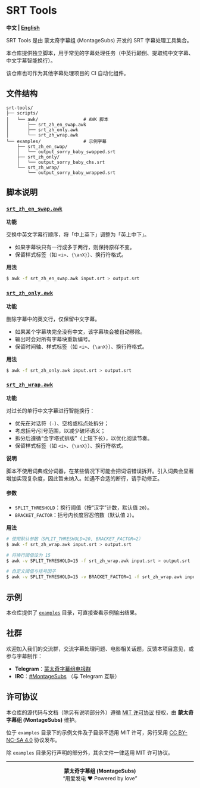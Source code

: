 # SRT Tools

**中文 | [English](./README.en.md)**

SRT Tools 是由 蒙太奇字幕组 (MontageSubs) 开发的 SRT 字幕处理工具集合。

本仓库提供独立脚本，用于常见的字幕处理任务（中英行颠倒、提取纯中文字幕、中文字幕智能换行）。

该仓库也可作为其他字幕处理项目的 CI 自动化组件。


## 文件结构

```
srt-tools/
├── scripts/
│   └── awk/                 # AWK 脚本
│       ├── srt_zh_en_swap.awk
│       ├── srt_zh_only.awk
│       └── srt_zh_wrap.awk
└── examples/                # 示例字幕
    ├── srt_zh_en_swap/
    │   └── output_sorry_baby_swapped.srt
    ├── srt_zh_only/
    │   └── output_sorry_baby_chs.srt
    └── srt_zh_wrap/
        └── output_sorry_baby_wrapped.srt
```



## 脚本说明

### [`srt_zh_en_swap.awk`](scripts/awk/srt_zh_en_swap.awk)

**功能**

交换中英文字幕行顺序，将「中上英下」调整为「英上中下」。

- 如果字幕块只有一行或多于两行，则保持原样不变。
- 保留样式标签（如 `<i>`、`{\anX}`）、换行符格式。

**用法**
```bash
$ awk -f srt_zh_en_swap.awk input.srt > output.srt
```


### [`srt_zh_only.awk`](scripts/awk/srt_zh_only.awk)

**功能**

删除字幕中的英文行，仅保留中文字幕。

- 如果某个字幕块完全没有中文，该字幕块会被自动移除。
- 输出时会对所有字幕块重新编号。
- 保留时间轴、样式标签（如 `<i>`、`{\anX}`）、换行符格式。

**用法**
```bash
$ awk -f srt_zh_only.awk input.srt > output.srt
```


### [`srt_zh_wrap.awk`](scripts/awk/srt_zh_wrap.awk)

**功能**

对过长的单行中文字幕进行智能换行：

- 优先在对话符（`-`）、空格或标点处拆分；
- 考虑括号/引号范围，以减少破坏语义；
- 拆分后遵循“金字塔式排版”（上短下长），以优化阅读节奏。
- 保留样式标签（如 `<i>`、`{\anX}`）、换行符格式。

**说明**

脚本不使用词典或分词器，在某些情况下可能会把词语错误拆开。引入词典会显著增加实现复杂度，因此暂未纳入。如遇不合适的断行，请手动修正。

#### 参数
- `SPLIT_THRESHOLD`：换行阈值（按“汉字”计数，默认值 `20`）。
- `BRACKET_FACTOR`：括号内长度容忍倍数（默认值 `2`）。

**用法**
```bash
# 使用默认参数（SPLIT_THRESHOLD=20, BRACKET_FACTOR=2）
$ awk -f srt_zh_wrap.awk input.srt > output.srt

# 将换行阈值设为 15
$ awk -v SPLIT_THRESHOLD=15 -f srt_zh_wrap.awk input.srt > output.srt

# 自定义阈值与括号因子
$ awk -v SPLIT_THRESHOLD=15 -v BRACKET_FACTOR=1 -f srt_zh_wrap.awk input.srt > output.srt
```



## 示例

本仓库提供了 [`examples`](./examples/) 目录，可直接查看示例输出结果。



## 社群

欢迎加入我们的交流群，交流字幕处理问题、电影相关话题，反馈本项目意见，或参与字幕制作：

- **Telegram**：[蒙太奇字幕组电报群](https://t.me/+HCWwtDjbTBNlM2M5)
- **IRC**：[#MontageSubs](https://web.libera.chat/#MontageSubs) （与 Telegram 互联）



## 许可协议

本仓库的源代码与文档（除另有说明部分外）遵循 [MIT 许可协议](./LICENSE) 授权，由 **蒙太奇字幕组 (MontageSubs)** 维护。

位于 `examples` 目录下的示例文件及子目录不适用 MIT 许可，另行采用 [CC BY-NC-SA 4.0](./examples/LICENSE) 协议发布。

除 `examples` 目录另行声明的部分外，其余文件一律适用 MIT 许可协议。


---

<div align="center">

**蒙太奇字幕组 (MontageSubs)**  
“用爱发电 ❤️ Powered by love”

</div>
